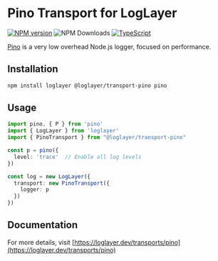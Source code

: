 # Pino Transport for LogLayer

[![NPM version](https://img.shields.io/npm/v/%40loglayer%2Fpino-transport.svg?style=flat-square)](https://www.npmjs.com/package/@loglayer/pino-transport)
![NPM Downloads](https://img.shields.io/npm/dm/%40loglayer%2Fpino-transport)
[![TypeScript](https://img.shields.io/badge/%3C%2F%3E-TypeScript-%230074c1.svg)](http://www.typescriptlang.org/)

[Pino](https://github.com/pinojs/pino) is a very low overhead Node.js logger, focused on performance.

## Installation

```bash
npm install loglayer @loglayer/transport-pino pino
```

## Usage

```typescript
import pino, { P } from 'pino'
import { LogLayer } from 'loglayer'
import { PinoTransport } from "@loglayer/transport-pino"

const p = pino({
  level: 'trace'  // Enable all log levels
})

const log = new LogLayer({
  transport: new PinoTransport({
    logger: p
  })
})
```

## Documentation

For more details, visit [https://loglayer.dev/transports/pino](https://loglayer.dev/transports/pino)
